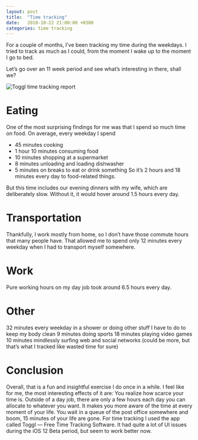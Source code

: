 ```yaml
---
layout: post
title:  "Time tracking"
date:   2018-10-22 21:00:00 +0300
categories: time tracking
---
```


For a couple of months, I’ve been tracking my time during the weekdays. I tried to track as much as I could, from the moment I wake up to the moment I go to bed.

Let’s go over an 11 week period and see what’s interesting in there, shall we?

![Toggl time tracking report]({{site.baseurl}}/assets/2018-10-22-time-tracking-img.jpg)

Eating
===
One of the most surprising findings for me was that I spend so much time on food. On average, every weekday I spend
* 45 minutes cooking
* 1 hour 10 minutes consuming food
* 10 minutes shopping at a supermarket
* 8 minutes unloading and loading dishwasher
* 5 minutes on breaks to eat or drink something
So it’s 2 hours and 18 minutes every day to food-related things.

But this time includes our evening dinners with my wife, which are deliberately slow. Without it, it would hover around 1.5 hours every day.

Transportation
===
Thankfully, I work mostly from home, so I don’t have those commute hours that many people have. That allowed me to spend only 12 minutes every weekday when I had to transport myself somewhere.

Work
===
Pure working hours on my day job took around 6.5 hours every day.

Other
===
32 minutes every weekday in a shower or doing other stuff I have to do to keep my body clean
9 minutes doing sports
18 minutes playing video games
10 minutes mindlessly surfing web and social networks (could be more, but that’s what I tracked like wasted time for sure)

Conclusion
===
Overall, that is a fun and insightful exercise I do once in a while. I feel like for me, the most interesting effects of it are:
You realize how scarce your time is. Outside of a day job, there are only a few hours each day you can allocate to whatever you want.
It makes you more aware of the time at every moment of your life. You wait in a queue of the post office somewhere and boom, 15 minutes of your life are gone.
For time tracking I used the app called Toggl — Free Time Tracking Software. It had quite a lot of UI issues during the iOS 12 Beta period, but seem to work better now.
